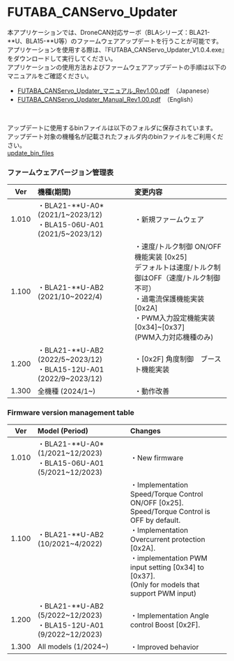 # FUTABA_CANServo_Updater  

本アプリケーションでは、DroneCAN対応サーボ（BLAシリーズ：BLA21-**U、BLA15-**U等）のファームウェアアップデートを行うことが可能です。   
アプリケーションを使用する際は、『FUTABA_CANServo_Updater_V1.0.4.exe』をダウンロードして実行してください。  
アプリケーションの使用方法およびファームウェアアップデートの手順は以下のマニュアルをご確認ください。
<br>
* [FUTABA_CANServo_Updater_マニュアル_Rev1.00.pdf](https://github.com/FutabaCorp/FUTABA_CANServo_Updater/blob/main/FUTABA_CANServo_Updater_%E3%83%9E%E3%83%8B%E3%83%A5%E3%82%A2%E3%83%AB_Rev1.00.pdf)　（Japanese）
* [FUTABA_CANServo_Updater_Manual_Rev1.00.pdf](https://github.com/FutabaCorp/FUTABA_CANServo_Updater/blob/main/FUTABA_CANServo_Updater_Manual_Rev1.00.pdf)　（English）
<br>

アップデートに使用するbinファイルは以下のフォルダに保存されています。  
アップデート対象の機種名が記載されたフォルダ内のbinファイルをご利用ください。
<br>
[update_bin_files](https://github.com/FutabaCorp/FUTABA_CANServo_Updater/tree/main/bin)
<br>

### ファームウェアバージョン管理表

| Ver | 機種(期間) | 変更内容 |
| :---: | :--- | :--- |
| 1.010 | ・BLA21-\*\*U-A0* (2021/1\~2023/12)<br>・BLA15-06U-A01 (2021/5\~2023/12) | ・新規ファームウェア |
| 1.100 | ・BLA21-\*\*U-AB2 (2021/10~2022/4) | ・速度/トルク制御 ON/OFF機能実装 [0x25]<br> デフォルトは速度/トルク制御はOFF（速度/トルク制御不可）<br>・過電流保護機能実装 [0x2A]<br>・PWM入力設定機能実装 [0x34]\~[0x37]<br>(PWM入力対応機種のみ) |
| 1.200 | ・BLA21-\*\*U-AB2 (2022/5\~2023/12)<br>・BLA15-12U-A01 (2022/9\~2023/12) | ・[0x2F] 角度制御　ブースト機能実装 |
| 1.300 | 全機種 (2024/1\~) | ・動作改善 |

### Firmware version management table

| Ver | Model (Period) | Changes |
| :---: | :--- | :--- |
| 1.010 | ・BLA21-\*\*U-A0* (1/2021\~12/2023)<br>・BLA15-06U-A01 (5/2021\~12/2023) | ・New firmware |
| 1.100 | ・BLA21-\*\*U-AB2 (10/2021~4/2022) | ・Implementation Speed/Torque Control ON/OFF [0x25].<br> Speed/Torque Control is OFF by default.<br>・Implementation Overcurrent protection [0x2A].<br>・implementation PWM input setting [0x34] to [0x37].<br>(Only for models that support PWM input) |
| 1.200 | ・BLA21-\*\*U-AB2 (5/2022\~12/2023)<br>・BLA15-12U-A01 (9/2022\~12/2023) | ・Implementation Angle control Boost [0x2F]. |
| 1.300 | All models (1/2024\~) | ・Improved behavior |
